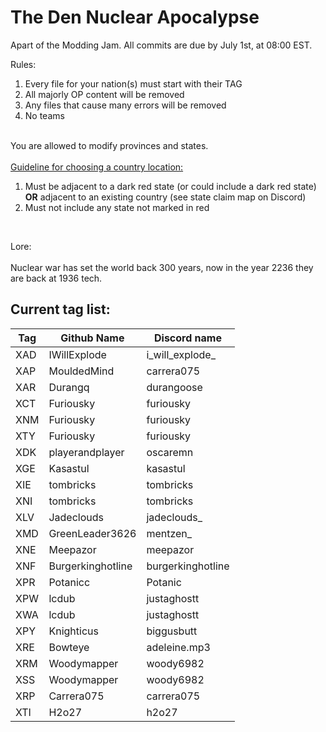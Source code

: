 # The Den Nuclear Apocalypse

Apart of the Modding Jam. All commits are due by July 1st, at 08:00 EST.

Rules: <br />
<ol>
<li>Every file for your nation(s) must start with their TAG</li>
<li>All majorly OP content will be removed</li>
<li>Any files that cause many errors will be removed</li>
<li>No teams</li>
</ol>
<br />
You are allowed to modify provinces and states.<br /><br />
<ins>Guideline for choosing a country location:</ins><br />
<ol>
  <li>Must be adjacent to a dark red state (or could include a dark red state) <b>OR</b> adjacent to an existing country (see state claim map on Discord)</li>
  <li>Must not include any state not marked in red</li>
</ol><br>

Lore: <br><br>
Nuclear war has set the world back 300 years, now in the year 2236 they are back at 1936 tech.

## Current tag list:

| Tag | Github Name      | Discord name        |
| --- | ---------------- |---------------------|
| XAD | IWillExplode     | i_will_explode_     |
| XAP | MouldedMind      | carrera075          |
| XAR | Durangq          | durangoose          |
| XCT | Furiousky        | furiousky           |
| XNM | Furiousky        | furiousky           |
| XTY | Furiousky        | furiousky           |
| XDK | playerandplayer  | oscaremn            |
| XGE | Kasastul         | kasastul            |
| XIE | tombricks        | tombricks           |
| XNI | tombricks        | tombricks           |
| XLV | Jadeclouds       | jadeclouds_         |
| XMD | GreenLeader3626  | mentzen_            |
| XNE | Meepazor         | meepazor            |
| XNF | Burgerkinghotline| burgerkinghotline   |
| XPR | Potanicc         | Potanic             |
| XPW | lcdub            | justaghostt         |
| XWA | lcdub            | justaghostt         |
| XPY | Knighticus       | biggusbutt          |
| XRE | Bowteye          | adeleine.mp3        |
| XRM | Woodymapper      | woody6982           |
| XSS | Woodymapper      | woody6982           |
| XRP | Carrera075       | carrera075          |
| XTI | H2o27            | h2o27               |
